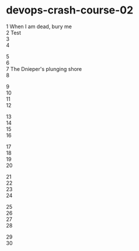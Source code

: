 # devops-crash-course-02

1 When I am dead, bury me <br/>
2 Test  
3 <br /> 
4 <br /> 

5 <br /> 
6 <br /> 
7 The Dnieper's plunging shore  <br /> 
8 <br /> 

 9 <br /> 
10 <br /> 
11 <br /> 
12 <br /> 

13 <br /> 
14 <br /> 
15 <br /> 
16 <br /> 

17 <br /> 
18 <br /> 
19 <br /> 
20 <br /> 

21 <br /> 
22 <br /> 
23 <br /> 
24 <br /> 

25 <br /> 
26 <br /> 
27 <br /> 
28 <br /> 

29 <br /> 
30 <br /> 

